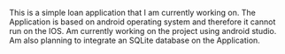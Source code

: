 This is a simple loan application that I am currently working on. The Application is based on android operating system and therefore it cannot run on the IOS.
Am currently working on the project using android studio. Am also planning to integrate an SQLite database on the Application.
